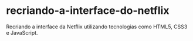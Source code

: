 # recriando-a-interface-do-netflix
Recriando a interface da Netflix utilizando tecnologias  como HTML5, CSS3 e JavaScript.
